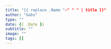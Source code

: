 ```yaml
---
title: "{{ replace .Name "-" " " | title }}"
author: "Gabs"
type: ""
date: {{ .Date }}
subtitle: ""
image: ""
tags: []
---
```


